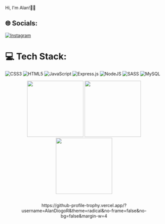 Hi, I'm Alan!👨‍💻


## 🌐 Socials:
[![Instagram](https://img.shields.io/badge/Instagram-%23E4405F.svg?logo=Instagram&logoColor=white)](https://instagram.com/https://www.instagram.com/alandiogorb/) 



# 💻 Tech Stack:
![CSS3](https://img.shields.io/badge/css3-%231572B6.svg?style=for-the-badge&logo=css3&logoColor=white) ![HTML5](https://img.shields.io/badge/html5-%23E34F26.svg?style=for-the-badge&logo=html5&logoColor=white) ![JavaScript](https://img.shields.io/badge/javascript-%23323330.svg?style=for-the-badge&logo=javascript&logoColor=%23F7DF1E) ![Express.js](https://img.shields.io/badge/express.js-%23404d59.svg?style=for-the-badge&logo=express&logoColor=%2361DAFB) ![NodeJS](https://img.shields.io/badge/node.js-6DA55F?style=for-the-badge&logo=node.js&logoColor=white) ![SASS](https://img.shields.io/badge/SASS-hotpink.svg?style=for-the-badge&logo=SASS&logoColor=white) ![MySQL](https://img.shields.io/badge/mysql-%2300f.svg?style=for-the-badge&logo=mysql&logoColor=white)

<p align="center">
  <img height="180em" src="https://github-readme-stats.vercel.app/api?username=AlanDiogoR&show_icons=true&theme=radical&include_all_commits=true&count_private=true"/>
  <img height="180em" src="https://github-readme-stats.vercel.app/api/top-langs/?username=AlanDiogoR&layout=compact&langs_count=7&theme=radical"/>  
  <img height="180em" src="https://github-readme-streak-stats.herokuapp.com/?user=AlanDiogoR&theme=radical&hide_border=false">
</p>

<div style='display: flex'> 
  <p align="center">https://github-profile-trophy.vercel.app/?username=AlanDiogoR&theme=radical&no-frame=false&no-bg=false&margin-w=4</p>
</div>
